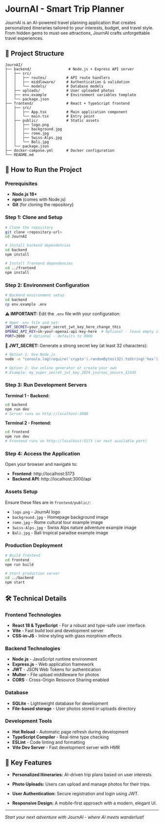 # JournAI - Smart Trip Planner

JournAI is an AI-powered travel planning application that creates personalized itineraries tailored to your interests, budget, and travel style. From hidden gems to must-see attractions, JournAI crafts unforgettable travel experiences.



## 📁 Project Structure

```
JournAI/
├── backend/                 # Node.js + Express API server
│   ├── src/
│   │   ├── routes/         # API route handlers
│   │   ├── middleware/     # Authentication & validation
│   │   └── models/         # Database models
│   ├── uploads/            # User uploaded photos
│   ├── env.example         # Environment variables template
│   └── package.json
├── frontend/               # React + TypeScript frontend
│   ├── src/
│   │   ├── App.tsx         # Main application component
│   │   └── main.tsx        # Entry point
│   ├── public/             # Static assets
│   │   ├── logo.png
│   │   ├── background.jpg
│   │   ├── rome.jpg
│   │   ├── Swiss-Alps.jpg
│   │   └── Bali.jpg
│   └── package.json
├── docker-compose.yml      # Docker configuration
└── README.md
```

## 🚀 How to Run the Project

### Prerequisites
- **Node.js 18+** 
- **npm** (comes with Node.js)
- **Git** (for cloning the repository)

### Step 1: Clone and Setup

```bash
# Clone the repository
git clone <repository-url>
cd JournAI

# Install backend dependencies
cd backend
npm install

# Install frontend dependencies
cd ../frontend
npm install
```

### Step 2: Environment Configuration

```bash
# Backend environment setup
cd backend
cp env.example .env
```

**⚠️ IMPORTANT:** Edit the `.env` file with your configuration:
```bash
# Open .env file and set:
JWT_SECRET=your_super_secret_jwt_key_here_change_this
OPENAI_API_KEY=sk-your-openai-api-key-here  # Optional - leave empty if not using OpenAI
PORT=3000  # Optional - defaults to 3000
```

**🔑 JWT_SECRET:** Generate a strong secret key (at least 32 characters):
```bash
# Option 1: Use Node.js
node -e "console.log(require('crypto').randomBytes(32).toString('hex'))"

# Option 2: Use online generator or create your own
# Example: my_super_secret_jwt_key_2024_journai_secure_12345
```

### Step 3: Run Development Servers

**Terminal 1 - Backend:**
```bash
cd backend
npm run dev
# Server runs on http://localhost:3000
```

**Terminal 2 - Frontend:**
```bash
cd frontend
npm run dev
# Frontend runs on http://localhost:5173 (or next available port)
```

### Step 4: Access the Application

Open your browser and navigate to:
- **Frontend**: http://localhost:5173
- **Backend API**: http://localhost:3000/api

### Assets Setup
Ensure these files are in `frontend/public/`:
- `logo.png` - JournAI logo
- `background.jpg` - Homepage background image
- `rome.jpg` - Rome cultural tour example image
- `Swiss-Alps.jpg` - Swiss Alps nature adventure example image
- `Bali.jpg` - Bali tropical paradise example image

### Production Deployment

```bash
# Build frontend
cd frontend
npm run build

# Start production server
cd ../backend
npm start
```

## 🛠️ Technical Details

### Frontend Technologies
- **React 18 & TypeScript** - For a robust and type-safe user interface.
- **Vite** - Fast build tool and development server
- **CSS-in-JS** - Inline styling with glass morphism effects

### Backend Technologies
- **Node.js** - JavaScript runtime environment
- **Express.js** - Web application framework
- **JWT** - JSON Web Tokens for authentication
- **Multer** - File upload middleware for photos
- **CORS** - Cross-Origin Resource Sharing enabled


### Database
- **SQLite** - Lightweight database for development
- **File-based storage** - User photos stored in uploads directory

### Development Tools
- **Hot Reload** - Automatic page refresh during development
- **TypeScript Compiler** - Real-time type checking
- **ESLint** - Code linting and formatting
- **Vite Dev Server** - Fast development server with HMR

## 🎯 Key Features

- **Personalized Itineraries:** AI-driven trip plans based on user interests.

- **Photo Uploads:** Users can upload and manage photos for their trips.

- **User Authentication:** Secure registration and login using JWT.

- **Responsive Design:** A mobile-first approach with a modern, elegant UI.

---

*Start your next adventure with JournAI - where AI meets wanderlust!*
